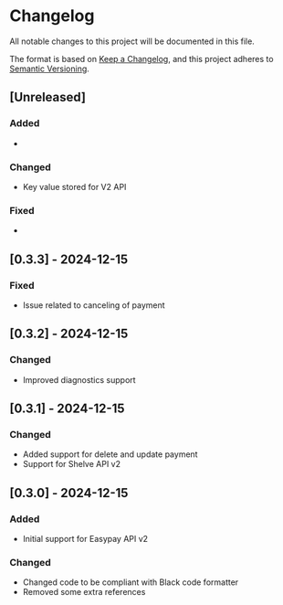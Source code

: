 # Changelog

All notable changes to this project will be documented in this file.

The format is based on [Keep a Changelog](https://keepachangelog.com/en/1.0.0/),
and this project adheres to [Semantic Versioning](https://semver.org/spec/v2.0.0.html).

## [Unreleased]

### Added

*

### Changed

* Key value stored for V2 API

### Fixed

*

## [0.3.3] - 2024-12-15

### Fixed

* Issue related to canceling of payment

## [0.3.2] - 2024-12-15

### Changed

* Improved diagnostics support

## [0.3.1] - 2024-12-15

### Changed

* Added support for delete and update payment
* Support for Shelve API v2

## [0.3.0] - 2024-12-15

### Added

* Initial support for Easypay API v2

### Changed

* Changed code to be compliant with Black code formatter
* Removed some extra references
